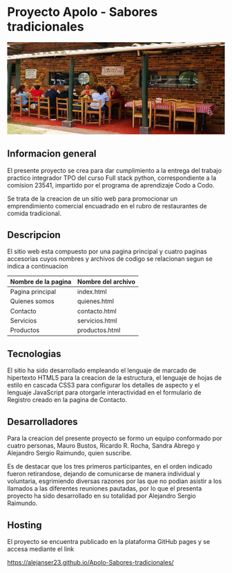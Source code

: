 # Proyecto Apolo - Sabores tradicionales
!["ambiente4"](imagenes/ambiente4.jpg)

## Informacion general
El presente proyecto se crea para dar cumplimiento a la entrega del trabajo practico integrador TPO del curso Full stack python, correspondiente a la comision 23541, impartido por el programa de aprendizaje Codo a Codo.

Se trata de la creacion de un sitio web para promocionar un emprendimiento comercial encuadrado en el rubro de restaurantes de comida tradicional.

## Descripcion
El sitio web esta compuesto por una pagina principal y cuatro paginas accesorias cuyos nombres y archivos de codigo se relacionan segun se indica a continuacion

|Nombre de la pagina  |Nombre del archivo  |
|:--------------------|:-------------------|
| Pagina principal    | index.html         |
| Quienes somos       | quienes.html       |
| Contacto            | contacto.html      |
| Servicios           | servicios.html     |
| Productos           | productos.html     |

## Tecnologias
El sitio ha sido desarrollado empleando el lenguaje de marcado de hipertexto HTML5 para la creacion de la estructura, el lenguaje de hojas de estilo en cascada CSS3 para configurar los detalles de aspecto y el lenguaje JavaScript para otorgarle interactividad en el formulario de Registro creado en la pagina de Contacto.

## Desarrolladores
Para la creacion del presente proyecto se formo un equipo conformado por cuatro personas, Mauro Bustos, Ricardo R. Rocha, Sandra Abrego y Alejandro Sergio Raimundo, quien suscribe.

Es de destacar que los tres primeros participantes, en el orden indicado fueron retirandose, dejando de comunicarse de manera individual y voluntaria, esgrimiendo diversas razones por las que no podian asistir a los llamados a las diferentes reuniones pautadas, por lo que el presenta proyecto ha sido desarrollado en su totalidad por Alejandro Sergio Raimundo.

## Hosting
El proyecto se encuentra publicado en la plataforma GitHub pages y se accesa mediante el link 

https://alejanser23.github.io/Apolo-Sabores-tradicionales/